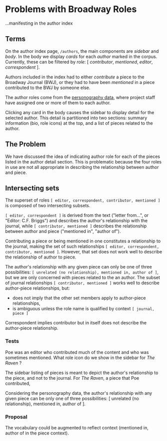 # Problems with Broadway Roles
...manifesting in the author index

## Terms
On the author index page, `/authors`, the main components are *sidebar* and *body*.
In the body  we display *cards* for each *author* marked in the corpus.
Currently, these can be filtered by *role*: [ *contributor*,
*mentioned*, *editor*, *correspondent* ].

Authors included in the index had to either *contribute* a piece to the Broadway Journal (BWJ), or they had to have been *mentioned* in a piece contributed to the BWJ by someone else.

The author roles come from the [personography data](https://github.com/lsulibraries/broadway-tei/blob/master/personography.xml),
where project staff have assigned one or more of them to each author.

Clicking any card in the body causes the sidebar to display detail for the selected author.
This detail is partitioned into two sections: summary information (bio, role icons)
at the top, and a list of pieces related to the author.

## The Problem

We have discussed the idea of indicating author role for each of the pieces listed in the author detail section. This is problematic because the four roles in use are not all appropriate in describing the relationship between author and piece.

## Intersecting sets

The superset of roles `[ editor, correspondent, contributor, mentioned ]` is composed of two intersecting subsets.

`[ editor, correspondent ]` is derived from the text ("letter from...", or "Editor: C.F. Briggs") and describes the author's relationship with the journal, while `[ contributor, mentioned ]` describes the relationship between author and piece ("mentioned in", "author of").

Contributing a piece or being mentioned in one constitutes a relationship to the journal, making the set of such relationships `[ editor, correspondent, contributor, mentioned ]`. However, that set does not work well to describe the relationship of author to piece.

The author's relationship with any given piece can only be one of three possibilities:
`[ unrelated (no relationship), mentioned in, author of ]`, but we are only concerned with pieces related to the an author. The subset of journal relationships `[ contributor, mentioned ]` works well to describe author-piece relationships, but:

- does not imply that the other set members apply to author-piece relationships,
- is ambiguous unless the role name is qualified by context `[ journal, piece ]`

Correspondent implies contributor but in itself does not describe the author-piece relationship.

### Tests

Poe was an editor who contributed much of the content and who was sometimes
mentioned. What role icon do we show in the sidebar for *The Raven* ?

The sidebar listing of pieces is meant to depict the author's relationship to the piece,
and not to the journal. For *The Raven*, a piece that Poe contributed,

Considering the personography data, the author's relationship with any given piece can be only one of
three possibilities: [ unrelated (no relationship), mentioned in, author of ].


### Proposal
The vocabulary could be augmented to reflect context (mentioned in, author of in the piece context).

